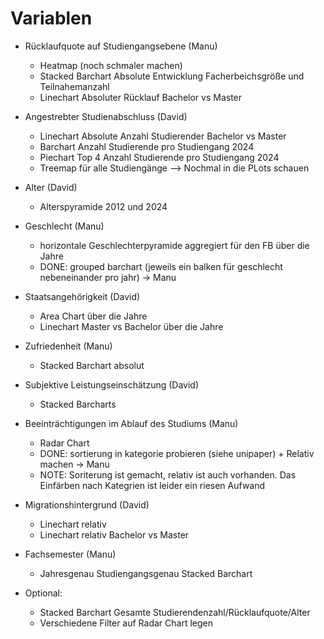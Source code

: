 # Variablen


- Rücklaufquote auf Studiengangsebene (Manu)
    - Heatmap (noch schmaler machen)
    - Stacked Barchart Absolute Entwicklung Facherbeichsgröße und Teilnahemanzahl
    - Linechart Absoluter Rücklauf Bachelor vs Master

- Angestrebter Studienabschluss (David)
    - Linechart Absolute Anzahl Studierender Bachelor vs Master 
    - Barchart Anzahl Studierende pro Studiengang 2024
    - Piechart Top 4 Anzahl Studierende pro Studiengang 2024
    - Treemap für alle Studiengänge
--> Nochmal in die PLots schauen 
- Alter (David)
    - Alterspyramide 2012 und 2024

- Geschlecht (Manu)
    - horizontale Geschlechterpyramide aggregiert für den FB über die Jahre
    - DONE: grouped barchart (jeweils ein balken für geschlecht nebeneinander pro jahr) -> Manu

- Staatsangehörigkeit (David)
    - Area Chart über die Jahre
    - Linechart Master vs Bachelor über die Jahre

- Zufriedenheit (Manu)
    - Stacked Barchart absolut

- Subjektive Leistungseinschätzung (David)
    - Stacked Barcharts

- Beeinträchtigungen im Ablauf des Studiums (Manu)
    - Radar Chart
    - DONE: sortierung in kategorie probieren (siehe unipaper) + Relativ machen -> Manu
    - NOTE: Soriterung ist gemacht, relativ ist auch vorhanden. Das Einfärben nach Kategrien ist leider ein riesen Aufwand 

- Migrationshintergrund (David)
    - Linechart relativ
    - Linechart relativ Bachelor vs Master


- Fachsemester (Manu)
    - Jahresgenau Studiengangsgenau Stacked Barchart


- Optional: 
    - Stacked Barchart Gesamte Studierendenzahl/Rücklaufquote/Alter
    - Verschiedene Filter auf Radar Chart legen

